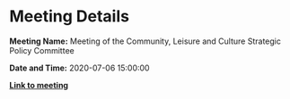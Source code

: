 # Meeting Details

**Meeting Name:** Meeting of the Community, Leisure and Culture Strategic Policy Committee

**Date and Time:** 2020-07-06 15:00:00

**<a href="https://www.limerick.ie/council/whats-on/meeting-community-leisure-and-culture-strategic-policy-committee-4" target="_blank">Link to meeting</a>**
